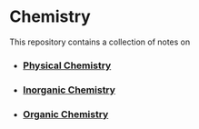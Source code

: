 # Chemistry
This repository contains a collection of notes on 

- ### [Physical Chemistry](<Physical Chemistry/README.md>)
- ### [Inorganic Chemistry]()
- ### [Organic Chemistry]()
  
 